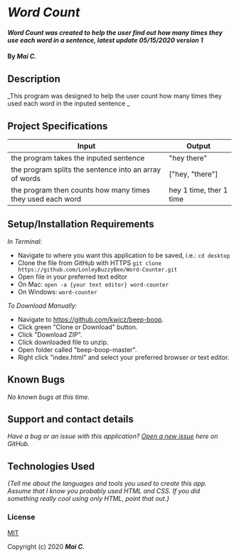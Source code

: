 # _Word Count_

#### _Word Count was created to help the user find out how many times they use each word in a sentence, latest update 05/15/2020 version 1_

#### By _**Mai C.**_



## Description

_This program was designed to help the user count how many times they used each word in the inputed sentence _

## Project Specifications

| Input | Output |
|---|---|
| the program takes the inputed sentence  |  "hey there" |
| the program splits the sentence into an array of words |  ["hey, "there"] |
| the program then counts how many times they used each word  | hey 1 time, ther 1 time |

## Setup/Installation Requirements

_In Terminal:_

* Navigate to where you want this application to be saved, i.e.:
```cd desktop```
* Clone the file from GitHub with HTTPS
```git clone https://github.com/LonleyBuzzyBee/Word-Counter.git```
* Open file in your preferred text editor
* On Mac: ```open -a {your text editor} word-counter```
* On Windows: ```word-counter```

_To Download Manually:_

* Navigate to https://github.com/kwicz/beep-boop.
* Click green "Clone or Download" button.
* Click "Download ZIP".
* Click downloaded file to unzip.
* Open folder called "beep-boop-master".
* Right click "index.html" and select your preferred browser or text editor.

## Known Bugs

_No known bugs at this time._

## Support and contact details

_Have a bug or an issue with this application? [Open a new issue](https://github.com/kwicz/{repo-name}/issues) here on GitHub._

## Technologies Used

_{Tell me about the languages and tools you used to create this app. Assume that I know you probably used HTML and CSS. If you did something really cool using only HTML, point that out.}_

### License

[MIT](https://choosealicense.com/licenses/mit/)

Copyright (c) 2020 **_Mai C._**